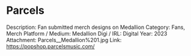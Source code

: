 # Parcels

Description: Fan submitted merch designs on Medallion
Category: Fans, Merch
Platform / Medium: Medallion
Digi / IRL: Digital
Year: 2023
Attachment: Parcels__Medallion%201.jpg
Link: https://popshop.parcelsmusic.com/